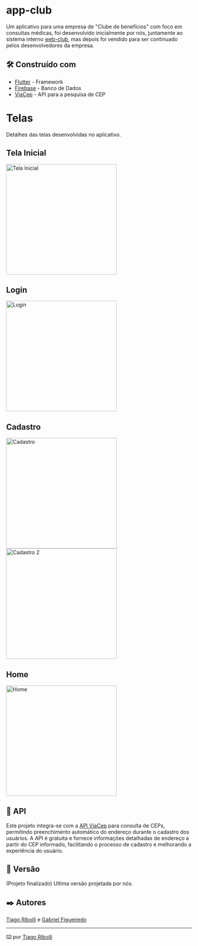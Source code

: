 # app-club

Um aplicativo para uma empresa de "Clube de benefícios" com foco em consultas médicas, foi desenvolvido inicialmente por nós, juntamente ao sistema interno [web-club](https://github.com/GabrielFMA/web-club), mas depois foi vendido para ser continuado pelos desenvolvedores da empresa.

## 🛠️ Construído com

* [Flutter](https://flutter.dev/) - Framework
* [Firebase](https://firebase.google.com/) - Banco de Dados
* [ViaCep](https://viacep.com.br) - API para a pesquisa de CEP

# Telas
Detalhes das telas desenvolvidas no aplicativo.

## Tela Inicial
<img src="https://github.com/user-attachments/assets/5bdea62f-969c-4d86-828d-d0733326537a" width="300" alt="Tela Inicial" />

## Login
<img src="https://github.com/user-attachments/assets/d7aa3320-cc86-4f02-a124-ec95e72569f4" width="300" alt="Login" />

## Cadastro
<img src="https://github.com/user-attachments/assets/9300e25d-b3c4-4ffa-ac38-e43cfc0c0bf1" width="300" alt="Cadastro" /> <img src="https://github.com/user-attachments/assets/dd5f6b53-d041-4de5-9591-34a1de8dc617" width="300" alt="Cadastro 2" />

## Home
<img src="https://github.com/user-attachments/assets/e266d730-1f50-4ad4-93ca-e9d23f9dbb90" width="300" alt="Home" />

## 📡 API

Este projeto integra-se com a [API ViaCep](https://viacep.com.br) para consulta de CEPs, permitindo preenchimento automático do endereço durante o cadastro dos usuários. A API é gratuita e fornece informações detalhadas de endereço a partir do CEP informado, facilitando o processo de cadastro e melhorando a experiência do usuário.

## 📌 Versão

(Projeto finalizado) Ultima versão projetada por nós.

## ✒️ Autores

[Tiago Ribolli](https://gist.github.com/ribollitiago) e [Gabriel Figueiredo](https://gist.github.com/GabrielFMA)

---
⌨️ por [Tiago Ribolli](https://gist.github.com/ribollitiago)
